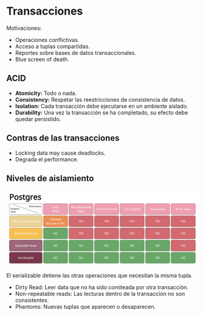 # Transacciones

Motivaciones:
* Operaciones conflictivas.
* Acceso a tuplas compartidas.
* Reportes sobre bases de datos transaccionales.
* Blue screen of death.

## ACID
* **Atomicity:** Todo o nada.
* **Consistency:** Respetar las reestricciones de consistencia de datos.
* **Isolation:** Cada transacción debe ejecutarse en un ambiente aislado.
* **Durability:** Una vez la transacción se ha completado, su efecto debe quedar persistido.

## Contras de las transacciones
* Locking data may cause deadlocks.
* Degrada el performance.

## Niveles de aislamiento
![Isolation Levels](./imgs/isolation_levels.png)

El serializable detiene las otras operaciones que necesitan la misma tupla.

* Dirty Read: Leer data que no ha sido comiteada por otra transacción.
* Non-repeatable reads: Las lecturas dentro de la transacción no son consistentes.
* Phantoms: Nuevas tuplas que aparecen o desaparecen.
